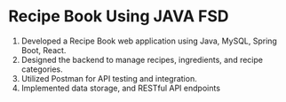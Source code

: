 # Recipe Book Using JAVA FSD 
1. Developed a Recipe Book web application using Java, MySQL, Spring Boot, React.
2. Designed the backend to manage recipes, ingredients, and recipe categories.
3. Utilized Postman for API testing and integration.
4. Implemented data storage, and RESTful API endpoints
